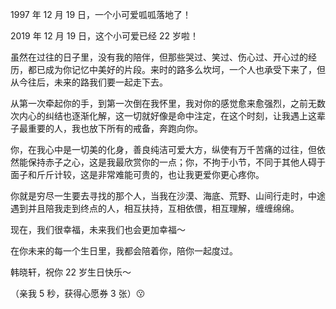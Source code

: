 

1997 年 12 月 19 日，一个小可爱呱呱落地了！

2019 年 12 月 19 日，这个小可爱已经 22 岁啦！

虽然在过往的日子里，没有我的陪伴，但那些哭过、笑过、伤心过、开心过的经历，都已成为你记忆中美好的片段。来时的路多么坎坷，一个人也承受下来了，但从今往后，未来的路我们要一起走下去。

从第一次牵起你的手，到第一次倒在我怀里，我对你的感觉愈来愈强烈，之前无数次内心的纠结也逐渐化解，这一切就好像是命中注定，在这个时刻，让我遇上这辈子最重要的人，我也放下所有的戒备，奔跑向你。

你，在我心中是一切美的化身，善良纯洁可爱大方，纵使有万千苦痛的过往，但依然能保持赤子之心，这是我最欣赏你的一点；你，不拘于小节，不同于其他人碍于面子和斤斤计较，这是非常难能可贵的，也让我更爱你更心疼你。

你就是穷尽一生要去寻找的那个人，当我在沙漠、海底、荒野、山间行走时，中途遇到并且陪我走到终点的人，相互扶持，互相依偎，相互理解，缠缠绵绵。

现在，我们很幸福，未来我们也会更加幸福～

在你未来的每一个生日里，我都会陪着你，陪你一起度过。

韩晓轩，祝你 22 岁生日快乐～





（亲我 5 秒，获得心愿券 3 张）😗